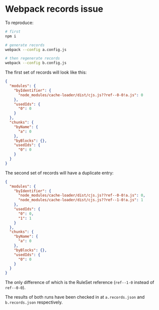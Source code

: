 # Webpack records issue

To reproduce:

```bash
# first
npm i

# generate records
webpack --config a.config.js

# then regenerate records
webpack --config b.config.js
```

The first set of records will look like this:

```json
{
  "modules": {
    "byIdentifier": {
      "node_modules/cache-loader/dist/cjs.js??ref--0-0!a.js": 0
    },
    "usedIds": {
      "0": 0
    }
  },
  "chunks": {
    "byName": {
      "a": 0
    },
    "byBlocks": {},
    "usedIds": {
      "0": 0
    }
  }
}
```

The second set of records will have a duplicate entry:

```json
{
  "modules": {
    "byIdentifier": {
      "node_modules/cache-loader/dist/cjs.js??ref--0-0!a.js": 0,
      "node_modules/cache-loader/dist/cjs.js??ref--1-0!a.js": 1
    },
    "usedIds": {
      "0": 0,
      "1": 1
    }
  },
  "chunks": {
    "byName": {
      "a": 0
    },
    "byBlocks": {},
    "usedIds": {
      "0": 0
    }
  }
}
```

The only difference of which is the RuleSet reference (`ref--1-0` instead of `ref--0-0`).


The results of both runs have been checked in at `a.records.json` and `b.records.json` respectively.
